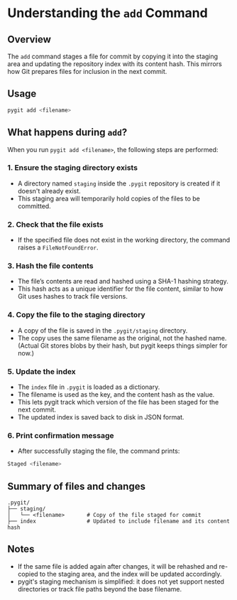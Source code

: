 # Understanding the `add` Command

## Overview

The `add` command stages a file for commit by copying it into the staging area and updating the repository index with its content hash. This mirrors how Git prepares files for inclusion in the next commit.

## Usage

``` bash  
pygit add <filename>  
```

## What happens during `add`?

When you run `pygit add <filename>`, the following steps are performed:

### 1. Ensure the staging directory exists

- A directory named `staging` inside the `.pygit` repository is created if it doesn't already exist.
- This staging area will temporarily hold copies of the files to be committed.

### 2. Check that the file exists

- If the specified file does not exist in the working directory, the command raises a `FileNotFoundError`.

### 3. Hash the file contents

- The file’s contents are read and hashed using a SHA-1 hashing strategy.
- This hash acts as a unique identifier for the file content, similar to how Git uses hashes to track file versions.

### 4. Copy the file to the staging directory

- A copy of the file is saved in the `.pygit/staging` directory.
- The copy uses the same filename as the original, not the hashed name. (Actual Git stores blobs by their hash, but pygit keeps things simpler for now.)

### 5. Update the index

- The `index` file in `.pygit` is loaded as a dictionary.
- The filename is used as the key, and the content hash as the value.
- This lets pygit track which version of the file has been staged for the next commit.
- The updated index is saved back to disk in JSON format.

### 6. Print confirmation message

- After successfully staging the file, the command prints:

``` bash  
Staged <filename>  
```

## Summary of files and changes

```
.pygit/
├── staging/
│   └── <filename>       # Copy of the file staged for commit
├── index                # Updated to include filename and its content hash

```


## Notes

- If the same file is added again after changes, it will be rehashed and re-copied to the staging area, and the index will be updated accordingly.
- pygit's staging mechanism is simplified: it does not yet support nested directories or track file paths beyond the base filename.
